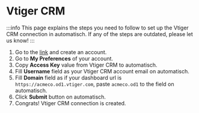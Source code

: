 # Vtiger CRM

:::info
This page explains the steps you need to follow to set up the Vtiger CRM connection in automatisch. If any of the steps are outdated, please let us know!
:::

1. Go to the [link](https://www.vtiger.com/) and create an account.
2. Go to **My Preferences** of your account.
3. Copy **Access Key** value from Vtiger CRM to automatisch.
4. Fill **Username** field as your Vtiger CRM account email on automatisch.
5. Fill **Domain** field as if your dashboard url is `https://acmeco.od1.vtiger.com`, paste `acmeco.od1` to the field on automatisch.
6. Click **Submit** button on automatisch.
7. Congrats! Vtiger CRM connection is created.
